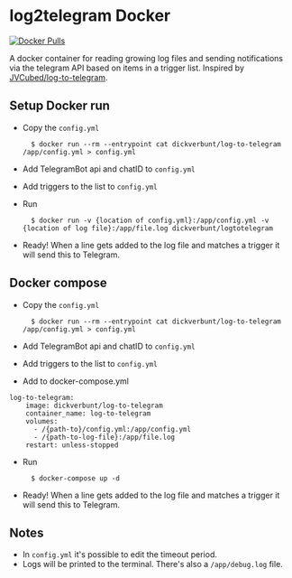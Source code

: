 # log2telegram Docker
<a href="https://hub.docker.com/r/gustaucastells/log2telegram" target="_blank" title="log-to-telegram docker hub">
  <img src="https://img.shields.io/docker/pulls/gustaucastells/log2telegram" alt="Docker Pulls"/>
</a>

A docker container for reading growing log files and sending notifications via the telegram API based on items in a trigger list.
Inspired by [JVCubed/log-to-telegram](https://github.com/JVCubed/log-to-telegram/).

## Setup Docker run
- Copy the `config.yml`

        $ docker run --rm --entrypoint cat dickverbunt/log-to-telegram  /app/config.yml > config.yml

- Add TelegramBot api and chatID to `config.yml`
- Add triggers to the list to `config.yml`
- Run

        $ docker run -v {location of config.yml}:/app/config.yml -v {location of log file}:/app/file.log dickverbunt/logtotelegram

- Ready! When a line gets added to the log file and matches a trigger it will send this to Telegram.

## Docker compose
- Copy the `config.yml`

        $ docker run --rm --entrypoint cat dickverbunt/log-to-telegram  /app/config.yml > config.yml

- Add TelegramBot api and chatID to `config.yml`
- Add triggers to the list to `config.yml`
- Add to docker-compose.yml
```
log-to-telegram:
    image: dickverbunt/log-to-telegram
    container_name: log-to-telegram
    volumes:
      - /{path-to}/config.yml:/app/config.yml
      - /{path-to-log-file}:/app/file.log
    restart: unless-stopped
```
- Run

        $ docker-compose up -d

- Ready! When a line gets added to the log file and matches a trigger it will send this to Telegram.

## Notes

- In `config.yml` it's possible to edit the timeout period.
- Logs will be printed to the terminal. There's also a `/app/debug.log` file.

